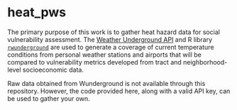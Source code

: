 # heat_pws

The primary purpose of this work is to gather heat hazard data for social vulnerability assessment. The [Weather Underground API](https://www.wunderground.com/weather/api/) and R library [`rwunderground`](https://rdrr.io/cran/rwunderground/) are used to generate a coverage of current temperature conditions from personal weather stations and airports that will be compared to vulnerability metrics developed from tract and neighborhood-level socioeconomic data.

Raw data obtained from Wunderground is not available through this repository. However, the code provided here, along with a valid API key, can be used to gather your own.
